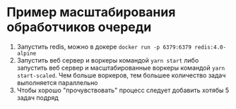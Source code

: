 # Пример масштабирования обработчиков очереди

1. Запустить redis, можно в докере `docker run -p 6379:6379 redis:4.0-alpine`
2. Запустить веб сервер и воркеры командой `yarn start` либо запустить веб сервер
и масштабированные воркеры командой `yarn start-scaled`. Чем больше воркеров, тем 
большее количество задач выполняется параллельно
3. Чтобы хорошо "прочувствовать" процесс следует добавить хотябы 5 задач подряд